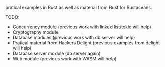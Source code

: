 pratical examples in Rust as well as material from Rust for Rustaceans. 

TODO:

* Concurrency module (previous work with linked list/tokio will help)
* Cryptography module
* Database modules (previous work with db server will help)
* Pratical material from Hackers Delight (previous examples from delight will help)
* Database server module (db server again)
* Web module (previous work with WASM will help) 	 
